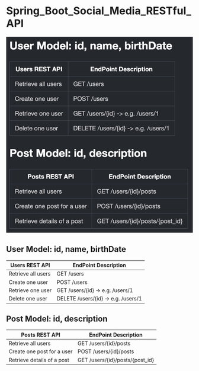 # Spring_Boot_Social_Media_RESTful_API

![alt text](images/endpoints.jpeg)

## User Model: id, name, birthDate

| Users REST API     | EndPoint Description                |
| ------------------ | ----------------------------------- |
| Retrieve all users | GET /users                          |
| Create one user    | POST /users                         |
| Retrieve one user  | GET /users/{id} -> e.g. /users/1    |
| Delete one user    | DELETE /users/{id} -> e.g. /users/1 |

## Post Model: id, description

| Posts REST API             | EndPoint Description            |
| -------------------------- | ------------------------------- |
| Retrieve all users         | GET /users/{id}/posts           |
| Create one post for a user | POST /users/{id}/posts          |
| Retrieve details of a post | GET /users/{id}/posts/{post_id} |
